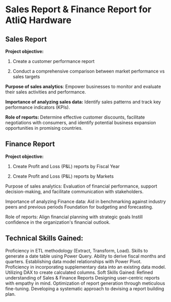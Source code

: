 # Sales Report & Finance Report for AtliQ Hardware     

##  Sales Report
**Project objective:**

1. Create a customer performance report

2. Conduct a comprehensive comparison between market performance vs sales targets

 **Purpose of sales analytics**: Empower businesses to monitor and evaluate their sales activities and performance.

**Importance of analyzing sales data:** Identify sales patterns and track key performance indicators (KPIs).

**Role of reports:** Determine effective customer discounts, facilitate negotiations with consumers, and identify potential business expansion opportunities in promising countries.

##  Finance Report
**Project objective:**

1. Create Profit and Loss (P&L) reports by Fiscal Year

2. Create Profit and Loss (P&L) reports by Markets

Purpose of sales analytics: Evaluation of financial performance, support decision-making, and facilitate communication with stakeholders.

Importance of analyzing Finance data: Aid in benchmarking against industry peers and previous periods Foundation for budgeting and forecasting.

Role of reports: Align financial planning with strategic goals Instill confidence in the organization's financial outlook.

##  Technical Skills Gained:
 Proficiency in ETL methodology (Extract, Transform, Load).
 Skills to generate a date table using Power Query.
 Ability to derive fiscal months and quarters.
 Establishing data model relationships with Power Pivot.
 Proficiency in incorporating supplementary data into an existing data model.
 Utilizing DAX to create calculated columns.
Soft Skills Gained:
 Refined understanding of Sales & Finance Reports
 Designing user-centric reports with empathy in mind.
 Optimization of report generation through meticulous fine-tuning.
 Developing a systematic approach to devising a report building plan.

